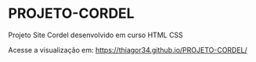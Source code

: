 # PROJETO-CORDEL
Projeto Site Cordel desenvolvido em curso HTML CSS

Acesse a visualização em: https://thiagor34.github.io/PROJETO-CORDEL/
